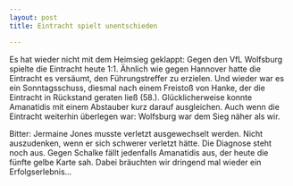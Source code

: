 ```yaml
---
layout: post
title: Eintracht spielt unentschieden

---
```


Es hat wieder nicht mit dem Heimsieg geklappt: Gegen den VfL Wolfsburg spielte die Eintracht heute 1:1. Ähnlich wie gegen Hannover hatte die Eintracht es versäumt, den Führungstreffer zu erzielen. Und wieder war es ein Sonntagsschuss, diesmal nach einem Freistoß von Hanke, der die Eintracht in Rückstand geraten ließ (58.). Glücklicherweise konnte Amanatidis mit einem Abstauber kurz darauf ausgleichen. Auch wenn die Eintracht weiterhin überlegen war: Wolfsburg war dem Sieg näher als wir.

Bitter: Jermaine Jones musste verletzt ausgewechselt werden. Nicht auszudenken, wenn er sich schwerer verletzt hätte. Die Diagnose steht noch aus. Gegen Schalke fällt jedenfalls Amanatidis aus, der heute die fünfte gelbe Karte sah. Dabei bräuchten wir dringend mal wieder ein Erfolgserlebnis...
